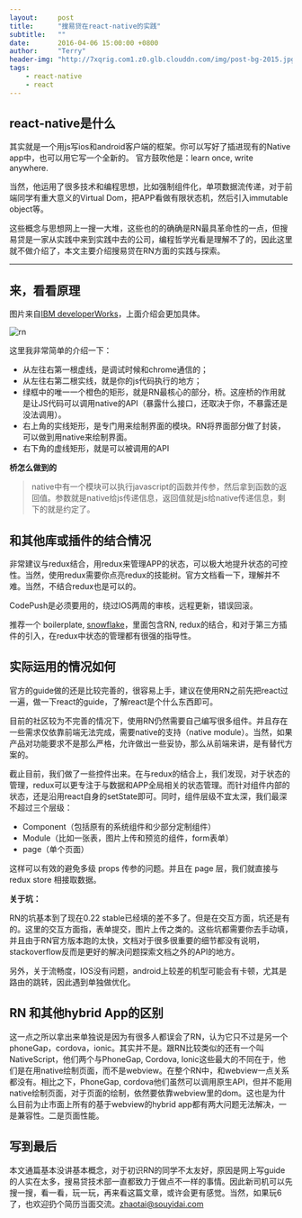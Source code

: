 ```yaml
---
layout:     post
title:      "搜易贷在react-native的实践"
subtitle:   ""
date:       2016-04-06 15:00:00 +0800
author:     "Terry"
header-img: "http://7xqrig.com1.z0.glb.clouddn.com/img/post-bg-2015.jpg"
tags:
    - react-native
    - react
---
```



## react-native是什么

其实就是一个用js写ios和android客户端的框架。你可以写好了插进现有的Native app中，也可以用它写一个全新的。
官方鼓吹他是：learn once, write anywhere.

当然，他运用了很多技术和编程思想，比如强制组件化，单项数据流传递，对于前端同学有重大意义的Virtual Dom，把APP看做有限状态机，然后引入immutable object等。

这些概念与思想网上一搜一大堆，这些也的的确确是RN最具革命性的一点，但搜易贷是一家从实践中来到实践中去的公司，编程哲学光看是理解不了的，因此这里就不做介绍了，本文主要介绍搜易贷在RN方面的实践与探索。
	

---

## 来，看看原理

图片来自[IBM developerWorks](http://www.ibm.com/developerworks/library/mo-bluemix-react-native-ios8/)，上面介绍会更加具体。

![rn](http://www.ibm.com/developerworks/library/mo-bluemix-react-native-ios8/Figure1.png)

这里我非常简单的介绍一下：

- 从左往右第一根虚线，是调试时候和chrome通信的；
- 从左往右第二根实线，就是你的js代码执行的地方；
- 绿框中的唯一一个橙色的矩形，就是RN最核心的部分，桥。这座桥的作用就是让JS代码可以调用native的API（暴露什么接口，还取决于你，不暴露还是没法调用）。
- 右上角的实线矩形，是专门用来绘制界面的模块。RN将界面部分做了封装，可以做到用native来绘制界面。
- 右下角的虚线矩形，就是可以被调用的API

**桥怎么做到的**

> native中有一个模块可以执行javascript的函数并传参，然后拿到函数的返回值。参数就是native给js传递信息，返回值就是js给native传递信息，剩下的就是约定了。


## 和其他库或插件的结合情况

非常建议与redux结合，用redux来管理APP的状态，可以极大地提升状态的可控性。当然，使用redux需要你点亮redux的技能树。官方文档看一下，理解并不难。当然，不结合redux也是可以的。

CodePush是必须要用的，绕过IOS两周的审核，远程更新，错误回滚。

推荐一个 boilerplate, [snowflake](https://github.com/bartonhammond/snowflake)，里面包含RN, redux的结合，和对于第三方插件的引入，在redux中状态的管理都有很强的指导性。




## 实际运用的情况如何

官方的guide做的还是比较完善的，很容易上手，建议在使用RN之前先把react过一遍，做一下react的guide，了解react是个什么东西即可。

目前的社区较为不完善的情况下，使用RN仍然需要自己编写很多组件。并且存在一些需求仅依靠前端无法完成，需要native的支持（native module）。当然，如果产品对功能要求不是那么严格，允许做出一些妥协，那么从前端来讲，是有替代方案的。

截止目前，我们做了一些控件出来。在与redux的结合上，我们发现，对于状态的管理，redux可以更专注于与数据和APP全局相关的状态管理。而针对组件内部的状态，还是沿用react自身的setState即可。同时，组件层级不宜太深，我们最深不超过三个层级：

* Component（包括原有的系统组件和少部分定制组件）
* Module（比如一张表，图片上传和预览的组件，form表单）
* page（单个页面）

这样可以有效的避免多级 props 传参的问题。并且在 page 层，我们就直接与 redux store 相接取数据。

**关于坑：**

RN的坑基本到了现在0.22 stable已经填的差不多了。但是在交互方面，坑还是有的。这里的交互方面指，表单提交，图片上传之类的。这些坑都需要你去手动填，并且由于RN官方版本跑的太快，文档对于很多很重要的细节都没有说明，stackoverflow反而是更好的解决问题探索文档之外的API的地方。

另外，关于流畅度，IOS没有问题，android上较差的机型可能会有卡顿，尤其是路由的跳转，因此遇到单独做优化。


## RN 和其他hybrid App的区别

这一点之所以拿出来单独说是因为有很多人都误会了RN，认为它只不过是另一个phoneGap，cordova，ionic。其实并不是。跟RN比较类似的还有一个叫NativeScript，他们两个与PhoneGap, Cordova, Ionic这些最大的不同在于，他们是在用native绘制页面，而不是webview。在整个RN中，和webview一点关系都没有。相比之下，PhoneGap, cordova他们虽然可以调用原生API，但并不能用native绘制页面，对于页面的绘制，依然要依靠webview里的dom。这也是为什么目前为止市面上所有的基于webview的hybrid app都有两大问题无法解决，一是兼容性。二是页面性能。

## 写到最后

本文通篇基本没讲基本概念，对于初识RN的同学不太友好，原因是网上写guide的人实在太多，搜易贷技术部一直都致力于做点不一样的事情。因此新司机可以先搜一搜，看一看，玩一玩，再来看这篇文章，或许会更有感觉。当然，如果玩6了，也欢迎扔个简历当面交流。zhaotai@souyidai.com

